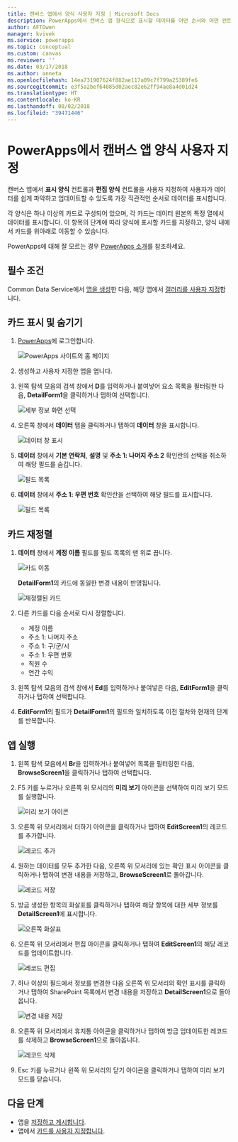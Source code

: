 ```yaml
---
title: 캔버스 앱에서 양식 사용자 지정 | Microsoft Docs
description: PowerApps에서 캔버스 앱 형식으로 표시할 데이터를 어떤 순서와 어떤 컨트롤 방식으로 표시할지 지정합니다.
author: AFTOwen
manager: kvivek
ms.service: powerapps
ms.topic: conceptual
ms.custom: canvas
ms.reviewer: ''
ms.date: 03/17/2018
ms.author: anneta
ms.openlocfilehash: 14ea731907624f882ae117a09c7f799a25389fe6
ms.sourcegitcommit: e3f5a2bef64085d02aec82e62ff94ae8a4d01d24
ms.translationtype: HT
ms.contentlocale: ko-KR
ms.lasthandoff: 08/02/2018
ms.locfileid: "39471446"
---
```

# <a name="customize-a-canvas-app-form-in-powerapps"></a>PowerApps에서 캔버스 앱 양식 사용자 지정

캔버스 앱에서 **표시 양식** 컨트롤과 **편집 양식** 컨트롤을 사용자 지정하여 사용자가 데이터를 쉽게 파악하고 업데이트할 수 있도록 가장 직관적인 순서로 데이터를 표시합니다.

각 양식은 하나 이상의 카드로 구성되어 있으며, 각 카드는 데이터 원본의 특정 열에서 데이터를 표시합니다. 이 항목의 단계에 따라 양식에 표시할 카드를 지정하고, 양식 내에서 카드를 위아래로 이동할 수 있습니다.

PowerApps에 대해 잘 모르는 경우 [PowerApps 소개](getting-started.md)를 참조하세요.

## <a name="prerequisites"></a>필수 조건

Common Data Service에서 [앱을 생성](data-platform-create-app.md)한 다음, 해당 앱에서 [갤러리를 사용자 지정](customize-layout-sharepoint.md)합니다.

## <a name="show-and-hide-cards"></a>카드 표시 및 숨기기

1. [PowerApps](http://web.powerapps.com?utm_source=padocs&utm_medium=linkinadoc&utm_campaign=referralsfromdoc)에 로그인합니다.

    ![PowerApps 사이트의 홈 페이지](./media/customize-forms-sharepoint/sign-in.png)


1. 생성하고 사용자 지정한 앱을 엽니다.

1. 왼쪽 탐색 모음의 검색 창에서 **D**를 입력하거나 붙여넣어 요소 목록을 필터링한 다음, **DetailForm1**을 클릭하거나 탭하여 선택합니다.

    ![세부 정보 화면 선택](./media/customize-forms-sharepoint/select-detailform.png)

1. 오른쪽 창에서 **데이터** 탭을 클릭하거나 탭하여 **데이터** 창을 표시합니다.

    ![데이터 창 표시](./media/customize-forms-sharepoint/show-data-pane.png)

1. **데이터** 창에서 **기본 연락처**, **설명** 및 **주소 1: 나머지 주소 2** 확인란의 선택을 취소하여 해당 필드를 숨깁니다.

    ![필드 목록](./media/customize-forms-sharepoint/hide-fields.png)

1.  **데이터** 창에서 **주소 1: 우편 번호** 확인란을 선택하여 해당 필드를 표시합니다.

    ![필드 목록](./media/customize-forms-sharepoint/show-field.png)

## <a name="reorder-the-cards"></a>카드 재정렬
1. **데이터** 창에서 **계정 이름** 필드를 필드 목록의 맨 위로 끕니다.

    ![카드 이동](./media/customize-forms-sharepoint/move-card.png)

    **DetailForm1**의 카드에 동일한 변경 내용이 반영됩니다.

    ![재정렬된 카드](./media/customize-forms-sharepoint/reordered-card.png)

1. 다른 카드를 다음 순서로 다시 정렬합니다.

    - 계정 이름
    - 주소 1: 나머지 주소
    - 주소 1: 구/군/시
    - 주소 1: 우편 번호
    - 직원 수
    - 연간 수익

1. 왼쪽 탐색 모음의 검색 창에서 **Ed**를 입력하거나 붙여넣은 다음, **EditForm1**을 클릭하거나 탭하여 선택합니다.

1. **EditForm1**의 필드가 **DetailForm1**의 필드와 일치하도록 이전 절차와 현재의 단계를 반복합니다.

## <a name="run-the-app"></a>앱 실행
1. 왼쪽 탐색 모음에서 **Br**을 입력하거나 붙여넣어 목록을 필터링한 다음, **BrowseScreen1**을 클릭하거나 탭하여 선택합니다.

2. F5 키를 누르거나 오른쪽 위 모서리의 **미리 보기** 아이콘을 선택하여 미리 보기 모드를 실행합니다.

    ![미리 보기 아이콘](./media/customize-forms-sharepoint/open-preview.png)

3. 오른쪽 위 모서리에서 더하기 아이콘을 클릭하거나 탭하여 **EditScreen1**의 레코드를 추가합니다.

    ![레코드 추가](./media/customize-forms-sharepoint/add-record.png)

4. 원하는 데이터를 모두 추가한 다음, 오른쪽 위 모서리에 있는 확인 표시 아이콘을 클릭하거나 탭하여 변경 내용을 저장하고, **BrowseScreen1**로 돌아갑니다.

    ![레코드 저장](./media/customize-forms-sharepoint/save-record.png)

5. 방금 생성한 항목의 화살표를 클릭하거나 탭하여 해당 항목에 대한 세부 정보를 **DetailScreen1**에 표시합니다.  

    ![오른쪽 화살표](./media/customize-forms-sharepoint/right-arrow.png)

6. 오른쪽 위 모서리에서 편집 아이콘을 클릭하거나 탭하여 **EditScreen1**의 해당 레코드를 업데이트합니다.

    ![레코드 편집](./media/customize-forms-sharepoint/edit-record.png)

7. 하나 이상의 필드에서 정보를 변경한 다음 오른쪽 위 모서리의 확인 표시를 클릭하거나 탭하여 SharePoint 목록에서 변경 내용을 저장하고 **DetailScreen1**으로 돌아옵니다.  

    ![변경 내용 저장](./media/customize-forms-sharepoint/save-record.png)

8. 오른쪽 위 모서리에서 휴지통 아이콘을 클릭하거나 탭하여 방금 업데이트한 레코드를 삭제하고 **BrowseScreen1**으로 돌아옵니다.

    ![레코드 삭제](./media/customize-forms-sharepoint/delete-record.png)

9. Esc 키를 누르거나 왼쪽 위 모서리의 닫기 아이콘을 클릭하거나 탭하여 미리 보기 모드를 닫습니다.

## <a name="next-steps"></a>다음 단계
- 앱을 [저장하고 게시합니다](save-publish-app.md).
- 앱에서 [카드를 사용자 지정합니다](customize-card.md).
